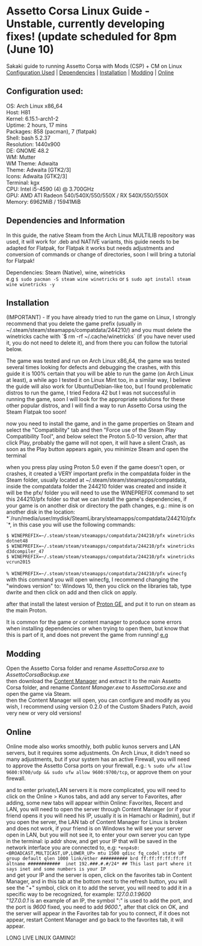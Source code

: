 # Assetto Corsa Linux Guide - Unstable, currently developing fixes! (update scheduled for 8pm (June 10)
Sakaki guide to running Assetto Corsa with Mods (CSP) + CM on Linux<br>
[Configuration Used](#configuration-used) | [Dependencies](#dependencies-and-information) | [Installation](#installation) | [Modding](#modding) | [Online](#online)
## Configuration used:

OS: Arch Linux x86_64<br>
Host: H81<br>
Kernel: 6.15.1-arch1-2<br>
Uptime: 2 hours, 17 mins<br>
Packages: 858 (pacman), 7 (flatpak)<br>
Shell: bash 5.2.37<br>
Resolution: 1440x900<br>
DE: GNOME 48.2<br>
WM: Mutter<br>
WM Theme: Adwaita<br>
Theme: Adwaita [GTK2/3]<br>
Icons: Adwaita [GTK2/3]<br>
Terminal: kgx<br>
CPU: Intel i5-4590 (4) @ 3.700GHz<br>
GPU: AMD ATI Radeon 540/540X/550/550X / RX 540X/550/550X<br>
Memory: 6962MiB / 15941MiB<br>

## Dependencies and Information

In this guide, the native Steam from the Arch Linux MULTILIB repository was used, it will work for .deb and NATIVE variants, this guide needs to be adapted for Flatpak, for Flatpak it works but needs adjustments and conversion of commands or change of directories, soon I will bring a tutorial for Flatpak!

Dependencies: Steam (Native), wine, winetricks<br>
e.g  `$ sudo pacman -S steam wine winetricks` or `$ sudo apt install steam wine winetricks -y`

## Installation

<p>(IMPORTANT) - If you have already tried to run the game on Linux, I strongly recommend that you delete the game prefix (usually in ~/.steam/steam/steamapps/compatdata/244210/) and you must delete the winetricks cache with `$ rm -rf ~/.cache/winetricks` (if you have never used it, you do not need to delete it), and from there you can follow the tutorial below.</p>
<p>The game was tested and run on Arch Linux x86_64, the game was tested several times looking for defects and debugging the crashes, with this guide it is 100% certain that you will be able to run the game (on Arch Linux at least), a while ago I tested it on Linux Mint too, in a similar way, I believe the guide will also work for Ubuntu/Debian-like too, but I found problematic distros to run the game, I tried Fedora 42 but I was not successful in running the game, soon I will look for the appropriate solutions for these other popular distros, and I will find a way to run Assetto Corsa using the Steam Flatpak too soon!</p>

<p>now you need to install the game, and in the game properties on Steam and select the "Compatibility" tab and then "Force use of the Steam Play Compatibility Tool", and below select the Proton 5.0-10 version, after that click Play, probably the game will not open, it will have a silent Crash, as soon as the Play button appears again, you minimize Steam and open the terminal</p>

<p>when you press play using Proton 5.0 even if the game doesn't open, or crashes, it created a VERY important prefix in the compatdata folder in the Steam folder, usually located at ~/.steam/steam/steamapps/compatdata, inside the compatdata folder the 244210 folder was created and inside it will be the pfx/ folder
you will need to use the WINEPREFIX command to set this 244210/pfx folder so that we can install the game's dependencies, if your game is on another disk or directory the path changes, e.g.: mine is on another disk in the location: *`/run/media/user/mydisk/SteamLibrary/steamapps/compatdata/244210/pfx`*, in this case you will use the following commands:</p>

`$ WINEPREFIX=~/.steam/steam/steamapps/compatdata/244210/pfx winetricks dotnet48`<br>
`$ WINEPREFIX=~/.steam/steam/steamapps/compatdata/244210/pfx winetricks d3dcompiler_47`<br>
`$ WINEPREFIX=~/.steam/steam/steamapps/compatdata/244210/pfx winetricks vcrun2015`<br>
<br>
`% WINEPREFIX=~/.steam/steam/steamapps/compatdata/244210/pfx winecfg` with this command you will open winecfg, I recommend changing the "windows version" to: Windows 10, then you click on the libraries tab, type dwrite and then click on add and then click on apply.

after that install the latest version of [Proton GE](https://github.com/GloriousEggroll/proton-ge-custom), and put it to run on steam as the main Proton.

It is common for the game or content manager to produce some errors when installing dependencies or when trying to open them, but know that this is part of it, and does not prevent the game from running! [e.g](https://github.com/vitorserveja/Sakaki-AC-Linux-Guide/prints/)

## Modding

Open the Assetto Corsa folder and rename *AssettoCorsa.exe* to *AssettoCorsaBackup.exe*<br>
then download the [Content Manager](https://assettocorsa.club/content-manager.html) and extract it to the main Assetto Corsa folder, and rename *Content Manager.exe* to *AssettoCorsa.exe* and open the game via Steam.<br>
then the Content Manager will open, you can configure and modify as you wish, I recommend using version 0.2.0 of the Custom Shaders Patch, avoid very new or very old versions!

## Online

Online mode also works smoothly, both public kunos servers and LAN servers, but it requires some adjustments. On Arch Linux, it didn't need so many adjustments, but if your system has an active Firewall, you will need to approve the Assetto Corsa ports on your firewall, e.g.: `% sudo ufw allow 9600:9700/udp && sudo ufw allow 9600:9700/tcp`, or approve them on your firewall.<br>

and to enter private/LAN servers it is more complicated, you will need to click on the Online > Kunos tabs, and add any server to Favorites, after adding, some new tabs will appear within Online: Favorites, Recent and LAN, you will need to open the server through Content Manager (or if your friend opens it you will need his IP, usually it is in Hamachi or Radmin), but if you open the server, the LAN tab of Content Manager for Linux is broken and does not work, if your friend is on Windows he will see your server open in LAN, but you will not see it, to enter your own server you can type in the terminal: ip addr show, and get your IP that will be saved in the network interface you are connected to, e.g: `*enp4s0: <BROADCAST,MULTICAST,UP,LOWER_UP> mtu 1500 qdisc fq_codel state UP group default qlen 1000
link/ether ########## brd ff:ff:ff:ff:ff:ff 
altname ############ 
inet 192.###.#.#/24* ## This last part where it says inet and some numbers is your IP`<br>
and get your IP and the server is open, click on the favorites tab in Content Manager, and in this tab at the bottom next to the refresh button, you will see the "+" symbol, click on it to add the server, you will need to add it in a specific way to be recognized, for example: *127.0.0.1:9600*<br>
"*127.0.0.1* is an example of an IP, the symbol ":" is used to add the port, and the port is *9600* fixed, you need to add *9600*.", after that click on OK, and the server will appear in the Favorites tab for you to connect, if it does not appear, restart Content Manager and go back to the favorites tab, it will appear.<br>

LONG LIVE LINUX GAMING!
